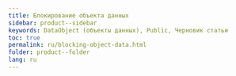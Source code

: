 ```yaml
---
title: Блокирование объекта данных
sidebar: product--sidebar
keywords: DataObject (объекты данных), Public, Черновик статьи
toc: true
permalink: ru/blocking-object-data.html
folder: product--folder
lang: ru
---
```


